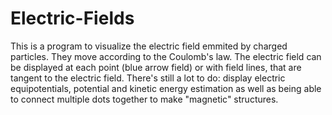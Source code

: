 # Electric-Fields

This is a program to visualize the electric field emmited by charged particles. They move according to the Coulomb's law. 
The electric field can be displayed at each point (blue arrow field) or with field lines, that are tangent to the electric field. 
There's still a lot to do: display electric equipotentials, potential and kinetic energy estimation as well as being able to
connect multiple dots together to make "magnetic" structures.

